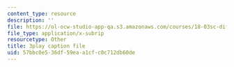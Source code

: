 ```yaml
---
content_type: resource
description: ''
file: https://ol-ocw-studio-app-qa.s3.amazonaws.com/courses/18-03sc-differential-equations-fall-2011/57bbc0e536df59eaa1cfc0c712db60de_pGECDB15L9o.vtt
file_type: application/x-subrip
resourcetype: Other
title: 3play caption file
uid: 57bbc0e5-36df-59ea-a1cf-c0c712db60de
---
```

